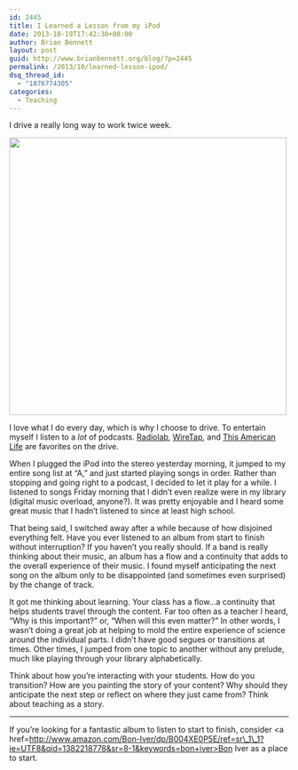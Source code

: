 ```yaml
---
id: 2445
title: I Learned a Lesson from my iPod
date: 2013-10-19T17:42:30+00:00
author: Brian Bennett
layout: post
guid: http://www.brianbennett.org/blog/?p=2445
permalink: /2013/10/learned-lesson-ipod/
dsq_thread_id:
  - "1876774305"
categories:
  - Teaching
---
```

I drive a really long way to work twice week. 

<img src="http://ohheybrian.com/images/driving.png" class="aligncenter" style="width:500px;height:auto;" />

I love what I do every day, which is why I choose to drive. To entertain myself I listen to a _lot_ of podcasts. [Radiolab](http://www.radiolab.org), [WireTap](http://www.cbc.ca/wiretap/), and [This American Life](http://www.thisamericanlife.org) are favorites on the drive.

When I plugged the iPod into the stereo yesterday morning, it jumped to my entire song list at &#8220;A,&#8221; and just started playing songs in order. Rather than stopping and going right to a podcast, I decided to let it play for a while. I listened to songs Friday morning that I didn&#8217;t even realize were in my library (digital music overload, anyone?). It was pretty enjoyable and I heard some great music that I hadn&#8217;t listened to since at least high school.

That being said, I switched away after a while because of how disjoined everything felt. Have you ever listened to an album from start to finish without interruption? If you haven&#8217;t you really should. If a band is really thinking about their music, an album has a flow and a continuity that adds to the overall experience of their music. I found myself anticipating the next song on the album only to be disappointed (and sometimes even surprised) by the change of track.

It got me thinking about learning. Your class has a flow&#8230;a continuity that helps students travel through the content. Far too often as a teacher I heard, &#8220;Why is this important?&#8221; or, &#8220;When will this even matter?&#8221; In other words, I wasn&#8217;t doing a great job at helping to mold the entire experience of science around the individual parts. I didn&#8217;t have good segues or transitions at times. Other times, I jumped from one topic to another without any prelude, much like playing through your library alphabetically.

Think about how you&#8217;re interacting with your students. How do you transition? How are you painting the story of your content? Why should they anticipate the next step or reflect on where they just came from? Think about teaching as a story.

* * *

If you&#8217;re looking for a fantastic album to listen to start to finish, consider <a href=http://www.amazon.com/Bon-Iver/dp/B004XE0P5E/ref=sr\_1\_1?ie=UTF8&qid=1382218778&sr=8-1&keywords=bon+iver>Bon Iver</a> as a place to start.